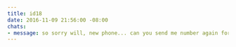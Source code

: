 ```yaml
---
title: id18
date: 2016-11-09 21:56:00 -08:00
chats:
- message: so sorry will, new phone... can you send me number again for white horse?
---
```



